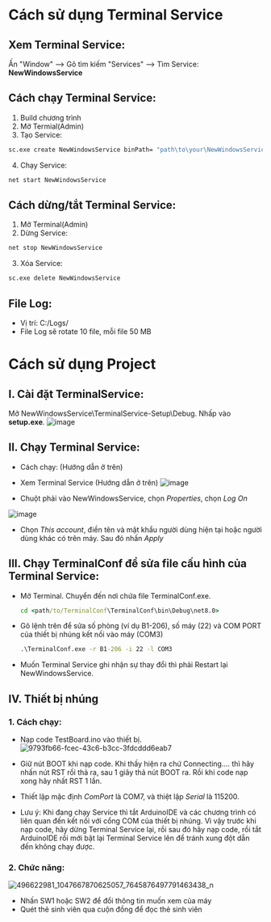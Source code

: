 # Cách sử dụng Terminal Service
  ## Xem Terminal Service:
  Ấn "Window" --> Gõ tìm kiếm "Services" --> Tìm Service: **NewWindowsService**

  ## Cách chạy Terminal Service:
  1. Build chương trình
  2. Mở Termial(Admin)
  3. Tạo Service: 
  ```cmd
  sc.exe create NewWindowsService binPath= "path\to\your\NewWindowsService\NewWindowsService\bin\Debug\NewWindowsService.exe"
  ```
  4. Chạy Service:
  ```cmd
  net start NewWindowsService
  ```
  
  ## Cách dừng/tắt Terminal Service:
  1. Mở Terminal(Admin)
  2. Dừng Service:
  ```cmd
  net stop NewWindowsService
  ```
  3. Xóa Service:
  ```cmd
  sc.exe delete NewWindowsService
  ```
  
  ## File Log:
  - Vị trí: C:/Logs/
  - File Log sẽ rotate 10 file, mỗi file 50 MB

# Cách sử dụng Project
  ## I. Cài đặt TerminalService:
  Mở NewWindowsService\TerminalService-Setup\Debug. Nhấp vào **setup.exe**.
  ![image](https://github.com/user-attachments/assets/de210a4a-c9af-4fd5-b535-2ad3c6654c92)

  ## II. Chạy Terminal Service:

  - Cách chạy: (Hướng dẫn ở trên)
  - Xem Terminal Service (Hướng dẫn ở trên)
  ![image](https://github.com/user-attachments/assets/e667bfbe-b00b-475b-93c0-26e399a3a5ab)

  - Chuột phải vào NewWindowsService, chọn *Properties*, chọn *Log On*
  
  ![image](https://github.com/user-attachments/assets/1e8810b9-5b70-4934-be47-140e21de6626)

  - Chọn *This account*, điền tên và mật khẩu người dùng hiện tại hoặc người dùng khác có trên máy. Sau đó nhấn *Apply*

  ## III. Chạy TerminalConf để sửa file cấu hình của Terminal Service:

  - Mở Terminal. Chuyển đến nơi chứa file TerminalConf.exe.
    ```cmd
    cd <path/to/TerminalConf\TerminalConf\bin\Debug\net8.0>
    ```
  - Gõ lệnh trên để sửa số phòng (ví dụ B1-206), số máy (22) và COM PORT của thiết bị nhúng kết nối vào máy (COM3)
    ```cmd
    .\TerminalConf.exe -r B1-206 -i 22 -l COM3
    ```
  - Muốn Terminal Service ghi nhận sự thay đổi thì phải Restart lại NewWindowsService.

  ## IV. Thiết bị nhúng
  ### 1. Cách chạy:
  - Nạp code TestBoard.ino vào thiết bị.
    ![9793fb66-fcec-43c6-b3cc-3fdcddd6eab7](https://github.com/user-attachments/assets/f2c17277-f469-4076-893b-7270438d8db7)

  - Giữ nút BOOT khi nạp code. Khi thấy hiện ra chứ Connecting.... thì hãy nhấn nút RST rồi thả ra, sau 1 giây thả nút BOOT ra. Rồi khi code nạp xong hãy nhất RST 1 lần. 
  - Thiết lập mặc định *ComPort* là COM7, và thiệt lập *Serial* là 115200.
  - Lưu ý: Khi đang chạy Service thì tắt ArduinoIDE và các chương trình có liên quan đến kết nối với cổng COM của thiết bị nhúng. Vì vậy trước khi nạp code, hãy dừng Terminal Service lại, rồi sau đó hãy nạp code, rồi tắt ArduinoIDE rồi mới bật lại Terminal Service lên để tránh xung đột dẫn đến không chạy được.

  ### 2. Chức năng:
  ![496622981_1047667870625057_7645876497791463438_n](https://github.com/user-attachments/assets/4626955d-183e-4614-9bee-8712fc690eb4)
  - Nhấn SW1 hoặc SW2 để đổi thông tin muốn xem của máy
  - Quét thẻ sinh viên qua cuộn đồng để đọc thẻ sinh viên


  
     
